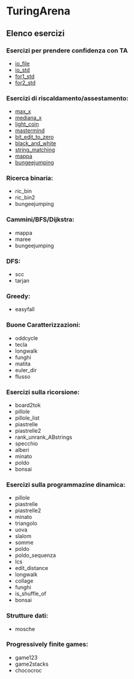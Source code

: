 # TuringArena

## Elenco esercizi

### Esercizi per prendere confidenza con TA

* [io_file](io_file)
* [io_std](io_std) 
* [for1_std](for1_std)
* [for2_std](for2_std)

### Esercizi di riscaldamento/assestamento:

* [max_x](max_x)
* [mediana_x](mediana_x)
* [light_coin](light_coin)
* [mastermind](mastermind)
* [bit_edit_to_zero](bit_edit_to_zero)
* [black_and_white](black_and_white)
* [string_matching](string_matching)
* [mappa](mappa)
* [bungeejumping](bungeejumping)

### Ricerca binaria:

* ric_bin
* ric_bin2
* bungeejumping

### Cammini/BFS/Dijkstra:

* mappa
* maree
* bungeejumping

### DFS:

* scc
* tarjan

### Greedy:

* easyfall

### Buone Caratterizzazioni:

* oddcycle
* tecla
* longwalk
* funghi
* matita
* euler_dir
* flusso

### Esercizi sulla ricorsione:

* board2tok
* pillole
* pillole_list
* piastrelle
* piastrelle2
* rank_unrank_ABstrings
* specchio
* alberi
* minato
* poldo
* bonsai

### Esercizi sulla programmazine dinamica:

* pillole
* piastrelle
* piastrelle2
* minato
* triangolo
* uova
* slalom
* somme
* poldo
* poldo_sequenza
* lcs
* edit_distance
* longwalk
* collage
* funghi
* is_shuffle_of
* bonsai

### Strutture dati:

* mosche

### Progressively finite games:

* game123
* game2stacks
* chococroc

